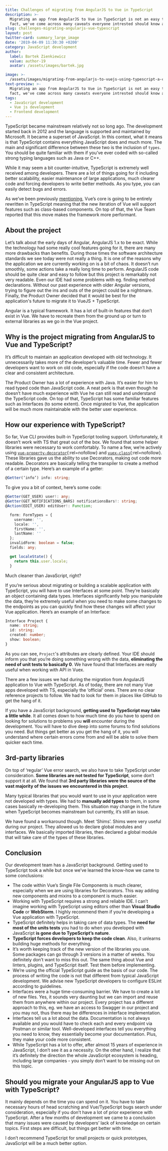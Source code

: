 ```yaml
---
title: Challenges of migrating from AngularJS to Vue in TypeScript
description: >-
  Migrating an app from AngularJS to Vue in TypeScript is not an easy task. In
  fact, we've come across many caveats everyone intrested should know about.
slug: challenges-migrating-angularjs-vue-typescript
layout: post
twitter-card: summary_large_image
date: '2019-04-09 11:30:30 +0200'
category: JavaScript development
author:
  label: Bartek Zienkiewicz
  value: author-19
  avatar: /assets/images/bartek.jpg

image: >-
  /assets/images/migrating-from-angularjs-to-vuejs-using-typescript-a-case-study.png
text-preview: >-
  Migrating an app from AngularJS to Vue in TypeScript is not an easy task. In
  fact, we've come across many caveats everyone intrested should know about.
tags:
  - JavaScript development
  - Vue js development
  - Frontend development
---
```

TypeScript became mainstream relatively not so long ago. The development started back in 2012 and the language is supported and maintained by Microsoft. It became a superset of JavaScript. In this context, what it means is that TypeScript contains everything JavaScript does and much more. The main and significant difference between these two is the inclusion of `types`. You should be quite familiar with them if you’ve ever coded with so-called strong typing languages such as Java or C++. 

While it may seem a bit counter-intuitive, TypeScript is extremely well received among developers. There are a lot of things going for it including better scalability, easier maintenance of large applications, much clearer code and forcing developers to write better methods. As you type, you can easily detect bugs and errors. 

As we’ve been previously [mentioning](https://naturaily.com/blog/vue-2019), Vue’s core is going to be entirely rewritten in TypeScript meaning that the new iteration of Vue will support features such as class-based components. On top of that, the Vue Team reported that this move makes the framework more performant.

## About the project

Let’s talk about the early days of Angular, AngularJS 1.x to be exact. While the technology had some really cool features going for it, there are many more drawbacks than benefits. During those times the software architecture standards we see today were not really a thing. It is one of the reasons why the application we are currently working on is a bit of chaos. It doesn’t run smoothly, some actions take a really long time to perform. AngularJS code should be quite clear and easy to follow but this project is remarkably not very readable. Even our IDE had some problems with eg. finding method declarations. Without our past experience with older Angular versions, trying to figure out the ins and outs of the project could be a nightmare. Finally, the Product Owner decided that it would be best for the application's future to migrate it to VueJS + TypeScript. 

Angular is a typical framework. It has a lot of built-in features that don’t exist in Vue. We have to recreate them from the ground up or turn to external libraries as we go in the Vue project.

## Why is the project migrating from AngularJS to Vue and TypeScript? 

It’s difficult to maintain an application developed with old technology. It unnecessarily takes more of the developer’s valuable time. Fewer and fewer developers want to work on old code, especially if the code doesn’t have a clear and consistent architecture.

The Product Owner has a lot of experience with Java. It’s easier for him to read typed code than JavaScript code. A neat perk is that even though he doesn’t have much experience with Vue he can still read and understand the TypeScript code. On top of that, TypeScript has some familiar features such as Interfaces (to some extent). Once migrated to Vue, the application will be much more maintainable with the better user experience. 

## How our experience with TypeScript?

So far, Vue CLI provides built-in TypeScript tooling support. Unfortunately, it doesn’t work with TS that great out of the box. We found that some helper libraries were necessary to work comfortably. To name a few, we’re actively using [`vue-property-decorator`](https://github.com/vuejs/vue-class-component){:rel=nofollow} and [`vuex-class`](https://github.com/ktsn/vuex-class){:rel=nofollow}. These libraries gave us the ability to use Decorators, making out code more readable. Decorators are basically telling the transpiler to create a method of a certain type. Here’s an example of a getter: 

```typescript
@Getter(‘info’) info: string;
```
To give you a bit of context, here’s some code:

```typescript
@Getter(GET_USER) user!: any;
@Getter(GET_NOTIFICATIONS_BARS) notificationsBars!: string;
@Action(EDIT_USER) editUser!: Function;

  form: FormTypes = {
    username: '',
    locale: '',
    firstName: '',
    lastName: ''
  };
  invalidForm: boolean = false;
  fields: any;

  get localeState() {
    return this.user.locale;
  }
```

Much cleaner than JavaScript, right? 

If you’re serious about migrating or building a scalable application with TypeScript, you will have to use Interfaces at some point. They’re basically an object containing data types. Interfaces significantly help you manipulate the data, they’re extremely useful when you need to make some changes to the endpoints as you can quickly find how these changes will affect your Vue application. Here’s an example of an Interface:

```typescript
Interface Project {
  name: string;
  id: string;
  created: number;
  show: boolean;
}
```

As you can see, `Project`'s attributes are clearly defined. Your IDE should inform you that you’re doing something wrong with the data, **eliminating the need of unit tests to basically 0**. We have found that Interfaces are really useful when working with API in Vuex. 

There are a few issues we had during the migration from AngularJS application to Vue with TypeScript. As of today, there are not many Vue apps developed with TS, especially the ‘official’ ones. There are no clear reference projects to follow. We had to look for them in places like GitHub to get the hang of it. 

If you have a JavaScript background, **getting used to TypeScript may take a little while**. It all comes down to how much time do you have to spend on looking for solutions to problems you **will** encounter during the development. You will have to dive deep into some forums to find solutions you need. But things get better as you get the hang of it, you will understand where certain errors come from and will be able to solve them quicker each time. 


## 3rd-party libraries

On top of ‘regular’ Vue error search, we also have to take TypeScript under consideration. **Some libraries are not tested for TypeScript**, some don’t support it at all. We found that **3rd party libraries were the source of the vast majority of the issues we encountered in this project**. 

Many typical libraries that you would want to use in your application were not developed with types. We had to **manually add types** to them, in some cases basically re-developing them. This situation may change in the future when TypeScript becomes mainstream but currently, it’s still an issue. 

We have found a workaround though. Meet ‘Shims’. Shims were very useful during our project. They allowed us to declare global modules and interfaces. We basically imported libraries, then declared a global module that will take care of the types of these libraries.

## Conclusion

Our development team has a JavaScript background. Getting used to TypeScript took a while but once we’ve learned the know-how we came to some conclusions:

* The code within Vue’s Single File Components is much clearer, especially when we are using libraries for Decorators. This way adding new components and mixins to a component is much easier.
* Working with TypeScript requires a strong and reliable IDE. I can’t imagine working with TypeScript using editors other than **Visual Studio Code** or **WebStorm**. I highly recommend them if you’re developing a Vue application with TypeScript.
* TypeScript definitely helps in taking care of data types. The **need for most of the units tests** you had to do when you developed with JavaScript **is gone due to TypeScript’s nature**. 
* **TypeScript forces developers to keep the code clean**. Also, it unlearns building huge methods for everything. 
* It’s worth keeping track of the new version of the libraries you use. Some packages can go through 3 versions in a matter of weeks. You definitely don’t want to miss this out. The same thing about Vue and linters, plugins, and TypeScript itself. Test them before implementing. 
* We’re using the official TypeScript guide as the basis of our code. The process of writing the code is not that different from typical JavaScript development. We advise new TypeScript developers to configure ESLint according to guidelines. 
* Interfaces were a huge time-consuming barrier. We have to create a lot of new files. Yes, it sounds very daunting but we can import and reuse them from anywhere within our project. Every project has a different approach to this, eg. we have an access to Swagger in our project and you may not, thus there may be differences in interface implementation. 
* Interfaces tell us a lot about the data. Documentation is not always available and you would have to check each and every endpoint via Postman or similar tool. Well-developed interfaces tell you everything you need to know, they essentially become your documentation. Plus, they make your code more consistent. 
* While TypeScript has a lot to offer, after almost 15 years of experience in JavaScript, I don’t see it as a necessity. On the other hand, I realize that it’s definitely the direction the whole JavaScript ecosystem is heading, including large companies - you simply don’t want to be missing out on this topic. 

## Should you migrate your AngularJS app to Vue with TypeScript? 

It mainly depends on the time you can spend on it. You have to take necessary hours of head scratching and Vue/TypeScript bugs search under consideration, especially if you don’t have a lot of prior experience with TypeScript. After a few months of development we came to a conclusion that many issues were caused by developers’ lack of knowledge on certain topics. First steps are difficult, but things get better with time. 

I don’t recommend TypeScript for small projects or quick prototypes, JavaScript will be a much better option.
